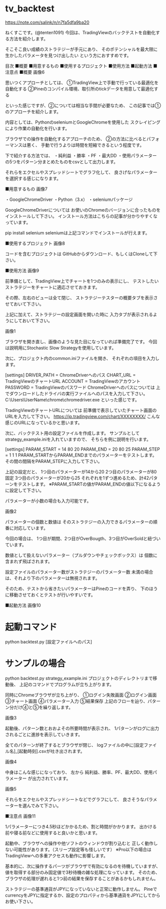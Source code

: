# tv_backtest
https://note.com/salink/n/n7fa5dfa9ba20



ねくすこです。(@tenten1091)
今回は、TradingViewのバックテストを自動化する方法を紹介します。

そこそこ良い成績のストラテジーが手元にあり、
そのポテンシャルを最大限に生かしたパラメータを見つけ出したい
という方におすすめです。


目次
■概要
■用意するもの
■使用するプロジェクト
■使用方法
■起動方法
■注意点
■概要
画像6

思いつくアプローチとしては、
①TradingView上で手動で行っている最適化を自動化する
②Pineのコンパイル環境、取引所のtickデータを用意して最適化する

といった感じですが、②については相当な手間が必要なため、
この記事では①のアプローチを紹介します。

内容としては、PythonのseleniumとGoogleChromeを使用した
スクレイピングにより作業の自動化を行います。

ブラウザでの操作を自動化するアプローチのため、
②の方法に比べるとパフォーマンスは悪く、
手動で行うよりは時間を短縮できるという程度です。

下で紹介する方法では、
・純利益
・勝率
・PF
・最大DD
・使用パラメーター
の5つをパターン分まとめたものをcsvとして出力します。

それらをエクセルやスプレッドシートでグラフ化して、
良さげなパラメーターを選択する感じになります。

■用意するもの
画像7

・GoogleChromeDriver
・Python（3.x）
・seleniumパッケージ

GoogleChromeDriverについては
お使いのChromeのバージョンに合ったものをインストールして下さい。
インストール方法はこちらの記事が分かりやすくなっています。

pip install selenium
seleniumは上記コマンドでインストールが行えます。

■使用するプロジェクト
画像8

コードを含むプロジェクトは
GitHubからダウンロード、もしくはCloneして下さい。

■使用方法
画像9

前準備として、TradingView上でチャートを1つのみの表示にし、
テストしたいストラテジーをチャートに適応させておきます。

その際、左右のビューは全て閉じ、
ストラテジーテスターの概要タブを表示させておいて下さい。

上記に加えて、ストラテジーの設定画面を開いた時に
入力タブが表示されるようにしておいて下さい。

画像1

ブラウザを開き直し、画像のような見た目になっていれば準備完了です。
今回は説明用にStochastic Slow Strategyを使用しています。

次に、プロジェクト内のcommon.iniファイルを開き、
それぞれの項目を入力します。

[settings]
DRIVER_PATH = ChromeDriverへのパス
CHART_URL = TradingViewのチャートURL
ACCOUNT = TradingViewのアカウント
PASSWORD = TradingViewのパスワード
ChromeDriverへのパスについては
上でダウンロードしたドライバの実行ファイルへのパスを入力して下さい。
C:\Users\UserName\chrome\chromedriver.exe といった感じです。

TradingViewのチャートURLについては
前準備で表示していたチャート画面のURLを入力して下さい。
https://jp.tradingview.com/chart/XXXXXXXX/
こんな感じのURLになっているかと思います。

次に、バックテスト用の設定ファイルを作成します。
サンプルとしてstrategy_example.iniを入れていますので、
そちらを例に説明を行います。

[settings]
PARAM_START = 14 80 20
PARAM_END   = 20 80 25
PARAM_STEP  =  1  1  1
PARAM_STARTからPARAM_ENDまでのパラメーターをテストします。
その間の間隔をPARAM_STEPに入力して下さい。

上記の設定だと、
1つ目のパラメーターが14から20
2つ目のパラメーターが80固定
3つ目のパラメーターが20から25
それぞれを1ずつ進めるため、計42パターンをテストします。
※PARAM_STARTの値がPARAM_ENDの値以下になるように設定して下さい。

パラメーターが小数の場合も入力可能です。

画像2

パラメーターの個数と数値は
そのストラテジーの入力できるパラメーターの順番に対応しています。

今回の場合は、
1つ目が期間、2つ目がOverBougth、3つ目がOverSoldと紐づいています。

数値として扱えないパラメーター（プルダウンやチェックボックス）は
個数に含まれず飛ばされます。

設定ファイルのパラメーター数がストラテジーのパラメーター数
未満の場合は、それより下のパラメーターは無視されます。

そのため、テストから省きたいパラメーターはPineのコードを弄り、
下のほうに移動させておくとテストが行いやすいです。

■起動方法
画像10

# 起動コマンド
python backtest.py [設定ファイルへのパス]

# サンプルの場合
python backtest.py strategy_example.ini
プロジェクトのディレクトリまで移動後、
上記のコマンドでプログラムが立ち上がります。

同時にChromeブラウザが立ち上がり、
①ログイン失敗画面
②ログイン画面
③チャート画面
④パラメーター入力
⑤結果保存
上記のフローを辿り、パターン分だけ④と⑤を繰り返します。

画像3

起動後、パターン数とおおよその所要時間が表示され、
1パターンがログに出力されるごとに進捗を表示していきます。

全てのパターンが終了するとブラウザが閉じ、
logファイルの中に[設定ファイル名]_[起動時刻].csvが吐き出されます。

画像4

中身はこんな感じになっており、
左から 純利益、勝率、PF、最大DD、使用パラメーター
が出力されています。

画像5

それらをエクセルやスプレッドシートなどでグラフにして、
良さそうなパラメーターを選んでみて下さい。

■注意点
画像11

1パラメーターにつき4.5秒ほどかかるため、割と時間がかかります。
出かける前や寝る前などに使用すると良いかと思います。

起動中、ブラウザへの操作や他ソフトのウィンドウが割り込むと
正しく動作しない可能性があります。（スリープ設定等も怪しいです）
※Pro以下の場合はTradingViewへの多重アクセスも動作に影響します。

基本的に、次に操作するパーツがブラウザで有効になるのを待機していますが、値を取得する部分のみ固定値で3秒待機の雑な処理になっています。
そのため、ブラウザの処理が遅れると1つ前の結果を保存することがあるかもしれません。

ストラテジーの基準通貨がJPYになっていないと正常に動作しません。
PineでcurrencyをJPYに指定するか、設定のプロパティから基準通貨をJPYにしてからお使い下さい。
